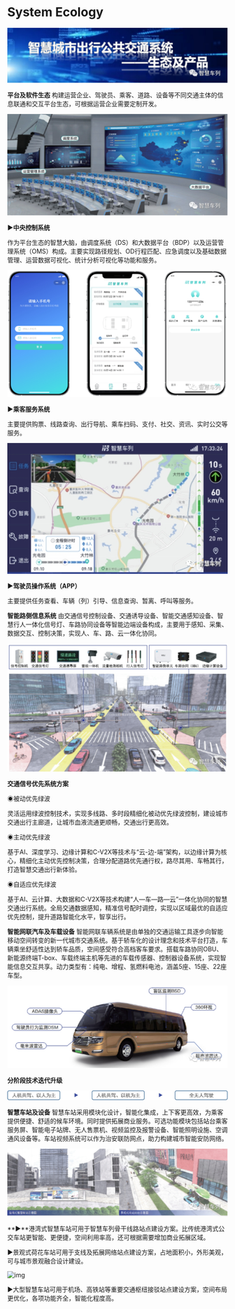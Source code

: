 # System Ecology

![img](./pic_source/wps1-16725906489521.jpg)

 

**平台及软件生态**
构建运营企业、驾驶员、乘客、道路、设备等不同交通主体的信息联通和交互平台生态，可根据运营企业需要定制开发。

![img](./pic_source/wps2-16725906489532.jpg) 

**▶中央控制系统**

   作为平台生态的智慧大脑，由调度系统（DS）和大数据平台（BDP）以及运营管理系统（OMS）构成。主要实现路径规划、OD行程匹配、应急调度以及基础数据管理、运营数据可视化、统计分析可视化等功能和服务。

![img](./pic_source/wps3-16725906489533.jpg) 

**▶乘客服务系统**

   主要提供购票、线路查询、出行导航、乘车扫码、支付、社交、资讯、实时公交等服务。

![img](./pic_source/wps4-16725906489534.jpg) 

**▶驾驶员操作系统（APP）**

   主要提供任务查看、车辆（列）引导、信息查询、暂离、呼叫等服务。

 

**智能路侧信息系统**
由交通信号控制设备、交通诱导设备、智能交通感知设备、智慧行人一体化信号灯、车路协同设备等智能边端设备构成，主要用于感知、采集、数据交互、控制决策，实现人、车、路、云一体化协同。

![img](./pic_source/wps5-16725906489535.jpg) 

 

**交通信号优先系统方案**

◉被动优先绿波

   灵活运用绿波控制技术，实现多线路、多时段精细化被动优先绿波控制，建设城市交通出行主廊道，让城市血液流通更顺畅，交通出行更高效。

◉主动优先绿波

   基于AI、深度学习、边缘计算和C-V2X等技术与“云-边-端”架构，以边缘计算为核心，精细化主动优先控制决策，合理分配道路优先通行权，路尽其用、车畅其行，打造智慧交通出行新体验。

◉自适应优先绿波

   基于AI、云计算、大数据和C-V2X等技术构建“人—车—路—云”一体化协同的智慧交通出行系统。全局交通数据感知，精准信号配时调控，实现以区域最优的自适应优先控制，提升道路智能化水平，智享出行。

 

**智能网联汽车及车载设备**
智能网联车辆系统是由单独的交通运输工具逐步向智能移动空间转变的新一代城市交通系统。基于轿车化的设计理念和技术平台打造，车辆乘坐舒适性达到轿车品质，空间感受符合高档客车要求。搭载车路协同OBU、新能源终端T-box、车载终端主机等先进的车载传感器、控制器设备系统，实现智能信息交互共享。动力类型有：纯电、增程、氢燃料电池，涵盖5座、15座、22座车型。

![img](./pic_source/wps6-16725906489536.jpg) 

**分阶段技术迭代升级**

![img](./pic_source/wps7-16725906489537.jpg) 


**智慧车站及设备**
智慧车站采用模块化设计，智能化集成，上下客更高效，为乘客提供便捷、舒适的候车环境。同时提供拓展商业服务。可选功能模块包括站台乘客服务屏、智能电子站牌、无人售票机、视频监控及报警设备、智能照明设施、空调通风设备等。车站视频系统可以作为治安联防网点，助力构建城市智能安防网络。

![img](./pic_source/wps8-16725906489538.jpg) 

**▶**港湾式智慧车站可用于智慧车列骨干线路站点建设方案。比传统港湾式公交车站更智能、更便捷，空间利用率高，还可根据需要增加商业拓展区域。

▶景观式荷花车站可用于支线及拓展网络站点建设方案，占地面积小，外形美观，可与城市景观融合设计建设。

![img](./pic_source/wps9.jpg) 

▶大型智慧车站可用于机场、高铁站等重要交通枢纽接驳站点建设方案，空间布局更优化，各项功能齐全，智能化程度高。

 